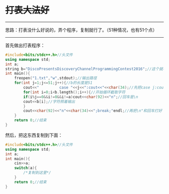 # ~~打表大法好~~

------------
思路：打表没什么好说的，弄个程序，复制就行了。（$51$种情况，也有$51$个点）

------------
首先做出打表程序：
```cpp
#include<bits/stdc++.h>//头文件
using namespace std;
int a;
string b="DiscoPresentsDiscoveryChannelProgrammingContest2016";//这个就不多说了
int main(){
	freopen("1.txt","w",stdout);//输出路径
	for(int j=1;j<=51;j++){//b的长度是51
		cout<<"			case "<<j<<":cout<<"<<char(34);//先把case j:cout<<"打好
		for(int i=0;i<b.length();i++){//开始循环截取字符
		if(i%j==0&&i!=0&&i!=a)cout<<char(92)<<"n";//回车是\n
		cout<<b[i];//字符照着输出
		}
		cout<<char(92)<<"n"<<char(34)<<";break;"endl;//再把\n"和回车打好
	}
	return 0;//结束
}

```
然后，把这东西复制到下面：
```cpp
#include<bits/stdc++.h>//头文件
using namespace std;
int a;
int main(){
	cin>>a;
	switch(a){
		/*复制到这里*/
	}
	return 0;//结束
}

```